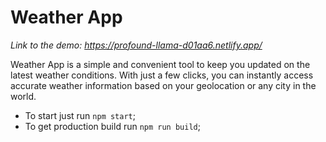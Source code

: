 # Weather App

<i>Link to the demo: https://profound-llama-d01aa6.netlify.app/</i>

Weather App is a simple and convenient tool to keep you updated on the latest weather conditions. With just a few clicks, you can instantly access accurate weather information based on your geolocation or any city in the world.

- To start just run `npm start`;
- To get production build run `npm run build`;
